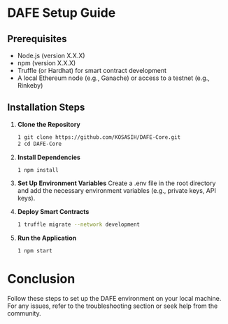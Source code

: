 # DAFE Setup Guide

## Prerequisites
- Node.js (version X.X.X)
- npm (version X.X.X)
- Truffle (or Hardhat) for smart contract development
- A local Ethereum node (e.g., Ganache) or access to a testnet (e.g., Rinkeby)

## Installation Steps
1. **Clone the Repository**
   ```bash
   1 git clone https://github.com/KOSASIH/DAFE-Core.git
   2 cd DAFE-Core
   ```

2. **Install Dependencies**

   ```bash
   1 npm install
   ```

3. **Set Up Environment Variables** Create a .env file in the root directory and add the necessary environment variables (e.g., private keys, API keys).

4. **Deploy Smart Contracts**

   ```bash
   1 truffle migrate --network development
   ```

5. **Run the Application**

   ```bash
   1 npm start
   ```
   
# Conclusion
Follow these steps to set up the DAFE environment on your local machine. For any issues, refer to the troubleshooting section or seek help from the community.
